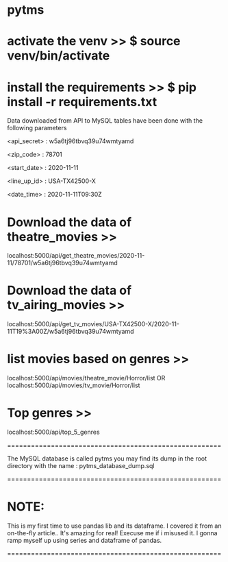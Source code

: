 # pytms

# activate the venv >> $ source venv/bin/activate

# install the requirements >> $ pip install -r requirements.txt

Data downloaded from API to MySQL tables have been done with the following parameters

<api_secret>  : w5a6tj96tbvq39u74wmtyamd

<zip_code> : 78701

<start_date> : 2020-11-11

<line_up_id> : USA-TX42500-X

<date_time> : 2020-11-11T09:30Z

# Download the data of theatre_movies >> 
localhost:5000/api/get_theatre_movies/2020-11-11/78701/w5a6tj96tbvq39u74wmtyamd

# Download the data of tv_airing_movies >> 
localhost:5000/api/get_tv_movies/USA-TX42500-X/2020-11-11T19%3A00Z/w5a6tj96tbvq39u74wmtyamd

# list movies based on genres >> 
localhost:5000/api/movies/theatre_movie/Horror/list 
OR
localhost:5000/api/movies/tv_movie/Horror/list

# Top genres >> 
localhost:5000/api/top_5_genres

======================================================

The MySQL database is called pytms
you may find its dump in the root directory with the name : pytms_database_dump.sql

======================================================

# NOTE:
This is my first time to use pandas lib and its dataframe. I covered it from an on-the-fly article.. It's amazing for real! Execuse me if i misused it. I gonna ramp myself up using series and dataframe of pandas.

======================================================

